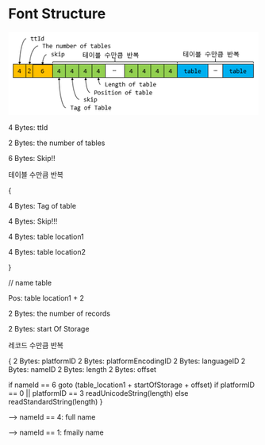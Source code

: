 # Font Structure


![Alt text](/img/structure.png "Font File Structure")


4 Bytes: ttId

2 Bytes: the number of tables

6 Bytes: Skip!!


테이블 수만큼 반복

{

  4 Bytes: Tag of table
  
  4 Bytes: Skip!!!
  
  4 Bytes: table location1
  
  4 Bytes: table location2
  
}


// name table

Pos: table location1 + 2

2 Bytes: the number of records

2 Bytes: start Of Storage

레코드 수만큼 반복

{
  2 Bytes: platformID
  2 Bytes: platformEncodingID
  2 Bytes: languageID
  2 Bytes: nameID
  2 Bytes: length
  2 Bytes: offset
  
  if nameId == 6
    goto (table_location1 + startOfStorage + offset)
    if platformID == 0 || platformID == 3
      readUnicodeString(length)
    else
      readStandardString(length)
}

--> nameId == 4: full name

--> nameId == 1: fmaily name






